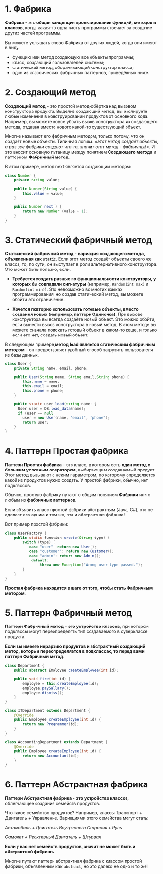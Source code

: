 # 1. Фабрика
**Фабрика** - это **общая концепция проектирования функций, методов и классов**, когда какая-то одна часть программы отвечает за создание других частей программы.

Вы можете услышать слово Фабрика от других людей, когда они имеют в виду:

 - функцию или метод создающую все объекты программы;
 - класс, создающий пользователей системы;
 - статический метод, оборачивающий конструктор класса;
 - один из классических фабричных паттернов, приведённых ниже.

# 2. Создающий метод
**Создающий метод** - это простой метод-обёртка над вызовом конструктора продукта. Выделив создающий метод, вы изолируете любые изменения в конструировании продуктов от основного кода. Например, вы можете вовсе убрать вызов конструктора из создающего метода, отдавая вместо нового какой-то существующий объект.

Многие называют его фабричным методом, только потому, что он создаёт новые объекты. Типичная логика: *«этот метод создаёт объекты, а раз все фабрики создают что-то, значит этот метод - фабричный»*. И это вносит основную путаницу между понятием **Создающего метода** и паттерном **Фабричный метод**.

В этом примере, метод next является создающим методом:

```java
class Number {
    private String value;

    public Number(String value) {
        this.value = value;
    }

    public Number next() {
        return new Number (value + 1);
    }
}
```

# 3. Статический фабричный метод

**Статический фабричный метод** - **вариация создающего метода, объявленная как `static`**. Если этот метод создаёт объекты своего же класса, то, по сути, он выступает в роли альтернативного конструктора. Это может быть полезно, если:

  - **Требуется создать разные по функциональности конструкторы, у которых бы совпадали сигнатуры** (например, `Random(int max)` и `Random(int min)`). Это невозможно во многих языках программирования, но создав статический метод, вы можете обойти это ограничение.

  - **Хочется повторно использовать готовые объекты, вместо создания новых (например, паттерн Одиночка)**. При вызове конструктора вы всегда создаёте новый объект. Это можно обойти, если вынести вызов конструктора в новый метод. В этом методе вы можете сначала поискать готовый объект в каком-то кеше, и только если его нет, создать новый объект.

В следующем примере,**метод load является статическим фабричным методом** - он предоставляет удобный способ загрузить пользователя из базы данных.

```java
class User {
    private String name, email, phone;

    public User(String name, String email,String phone) {
        this.name = name;
        this.email = email;
        this.phone = phone;
    }

    public static User load(String name) {
      User user = DB.load_data(name);
      if (user == null) 
        user = new User(name, "email", "phone");
        return user;
    }
}
```

# 4. Паттерн Простая фабрика

**Паттерн Простая фабрика** - это класс, в котором есть **один метод с большим условным оператором**, выбирающим создаваемый продукт. Этот метод вызывают с неким параметром, по которому определяется какой из продуктов нужно создать. У простой фабрики, обычно, нет подклассов.

Обычно, простую фабрику путают с общим понятием **Фабрики** или с любым из **фабричных паттернов**.

Если объявить класс простой фабрики абстрактным (Java, C#), это не сделает его одним и тем же, что и абстрактная фабрика!

Вот пример простой фабрики:

```java
class UserFactory {
    public static function create(String type) {
        switch (type) {
           case "user": return new User();
           case "customer": return new Customer();
           case "admin": return new Admin();
            default:
                throw new Exception("Wrong user type passed.");
        }
    }
}
```

**Простая фабрика находится в шаге от того, чтобы стать Фабричным методом**.

# 5. Паттерн Фабричный метод
**Паттерн Фабричный метод** - **это устройство классов**, при котором подклассы могут переопределять тип создаваемого в суперклассе продукта.

**Если вы имеете иерархию продуктов и абстрактный создающий метод, который переопределяется в подклассах, то перед вами паттерн Фабричный метод**.

```java
class Department {
    public abstract Employee createEmployee(int id);

    public void fire(int id) {
        employee = this.createEmployee(id);
        employee.paySallary();
        employee.dismiss();
    }
}

class ITDepartment extends Department {
    @Override
    public Employee createEmployee(int id) {
        return new Programmer(id);
    }
}

class AccountingDepartment extends Department {
    @Override
    public Employee createEmployee(int id) {
        return new Accountant(id);
    }
}
```
# 6. Паттерн Абстрактная фабрика
**Паттерн Абстрактная фабрика** - **это устройство классов**, облегчающее создание семейств продуктов.

Что такое семейство продуктов? Например, классы Транспорт + Двигатель +  Управление. Вариациями этого семейства могут стать:

*Автомобиль + Двигатель Внутреннего Сгорания + Руль*

*Самолет + Реактивный Двигатель + Штурвал*

**Если у вас нет семейств продуктов, значит не может быть и абстрактной фабрики.**

Многие путают паттерн абстрактная фабрика с классом простой фабрики, объявленным как `abstract`, но это далеко не одно и то же!
